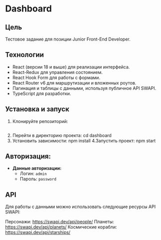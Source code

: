 # Dashboard

## Цель
Тестовое задание для позиции Junior Front-End Developer.

## Технологии
- React (версии 18 и выше) для реализации интерфейса.
- React-Redux для управления состоянием.
- React Hook Form для работы с формами.
- React Router v6 для маршрутизации и вложенных роутов.
- Пагинация и таблицы с данными, используя публичное API SWAPI.
- TypeScript для разработки.

## Установка и запуск
1. Клонируйте репозиторий:
   ```bash git clone https://github.com/MMadiyar417/dashboard
2. Перейти в директорию проекта:  cd dashboard
3. Установить зависимости:
    npm install
4.Запустить проект:
  npm start
## Авторизация:
   - **Данные авторизации:**
     - Логин: `admin`
     - Пароль: `password`
## API
Для работы с данными можно использовать следующие ресурсы API SWAPI:

Персонажи: https://swapi.dev/api/people/
Планеты: https://swapi.dev/api/planets/
Космические корабли: https://swapi.dev/api/starships/
